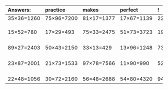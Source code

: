 | Answers: | practice | makes | perfect | ! |
| :--- | :--- | :--- | :--- | :--- |
| 35×36=1260 | 75×96=7200 | 81×17=1377 | 17×67=1139 | 22×64=1408 | 
|   |   |   |   |   | 
|   |   |   |   |   | 
|   |   |   |   |   | 
| 15×52=780 | 17×29=493 | 75×33=2475 | 51×73=3723 | 19×95=1805 | 
|   |   |   |   |   | 
|   |   |   |   |   | 
|   |   |   |   |   | 
|   |   |   |   |   | 
| 89×27=2403 | 50×43=2150 | 33×13=429 | 13×96=1248 | 73×74=5402 | 
|   |   |   |   |   | 
|   |   |   |   |   | 
|   |   |   |   |   | 
|   |   |   |   |   | 
| 23×87=2001 | 21×73=1533 | 97×78=7566 | 11×90=990 | 52×79=4108 | 
|   |   |   |   |   | 
|   |   |   |   |   | 
|   |   |   |   |   | 
|   |   |   |   |   | 
| 22×48=1056 | 30×72=2160 | 56×48=2688 | 54×80=4320 | 94×15=1410 | 
